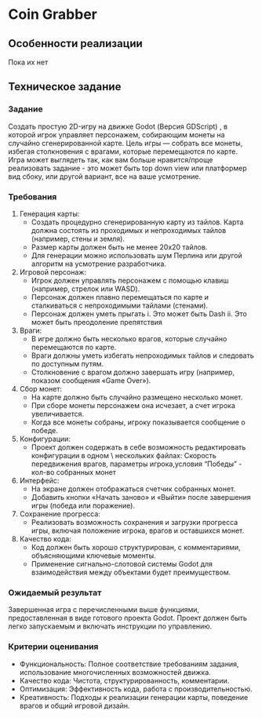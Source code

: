 # Coin Grabber

## Особенности реализации
Пока их нет

## Техническое задание

### Задание 
Создать простую 2D-игру на движке Godot (Версия GDScript) , в которой игрок управляет персонажем, собирающим монеты на случайно сгенерированной карте. Цель игры — собрать все монеты, избегая столкновения с врагами, которые перемещаются по карте. Игра может выглядеть так, как вам больше нравится/проще реализовать задание - это может быть top down view или платформер вид сбоку, или другой вариант, все на ваше усмотрение. 

### Требования
1. Генерация карты:
    * Создать процедурно сгенерированную карту из тайлов. Карта должна состоять из проходимых и непроходимых тайлов (например, стены и земля).
    * Размер карты должен быть не менее 20x20 тайлов.
    * Для генерации можно использовать шум Перлина или другой алгоритм на усмотрение разработчика.
2. Игровой персонаж:
    * Игрок должен управлять персонажем с помощью клавиш (например, стрелок или WASD).
    * Персонаж должен плавно перемещаться по карте и сталкиваться с непроходимыми тайлами (стенами).
    * Персонаж должен уметь прыгать
        i. Это может быть Dash
        ii. Это может быть преодоление препятствия
3. Враги:
    * В игре должно быть несколько врагов, которые случайно перемещаются по карте.
    * Враги должны уметь избегать непроходимых тайлов и следовать по доступным путям.
    * Столкновение с врагом должно завершать игру (например, показом сообщения «Game Over»).
4. Сбор монет:
    * На карте должно быть случайно размещено несколько монет.
    * При сборе монеты персонажем она исчезает, а счет игрока увеличивается.
    * Когда все монеты собраны, игроку показывается сообщение о победе.
5. Конфигурации:
    * Проект должен содержать в себе возможность редактировать конфигурации в одном \ нескольких файлах: Скорость передвижения врагов, параметры игрока,условия “Победы” - кол-во собранных монет
6. Интерфейс:
    * На экране должен отображаться счетчик собранных монет.
    * Добавить кнопки «Начать заново» и «Выйти» после завершения игры (победа или поражение).
7. Сохранение прогресса:
    * Реализовать возможность сохранения и загрузки прогресса игры, включая положение игрока, врагов и оставшихся монет.
8. Качество кода:
    * Код должен быть хорошо структурирован, с комментариями, объясняющими ключевые моменты.
    * Применение сигнально-слотовой системы Godot для взаимодействия между объектами будет преимуществом.

### Ожидаемый результат
Завершенная игра с перечисленными выше функциями, предоставленная в виде готового проекта Godot. Проект должен быть легко запускаемым и включать инструкции по управлению.

### Критерии оценивания
* Функциональность: Полное соответствие требованиям задания, использование многочисленных возможностей движка.
* Качество кода: Чистота, структурированность, комментарии.
* Оптимизация: Эффективность кода, работа с производительностью.
* Креативность: Подходы к реализации генерации карты, поведение врагов и общий игровой дизайн.